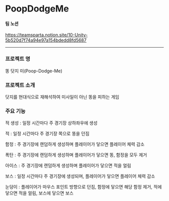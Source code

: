 # PoopDodgeMe

#### 팀 노션
https://teamsparta.notion.site/10-Unity-5b520d7f74a94e97a154bdedd8fd5687

---
### 프로젝트 명 
똥 닷지 미(Poop-Dodge-Me)


### 프로젝트 소개 
닷지를 현대식으로 재해석하여 미사일이 아닌 똥을 피하는 게임


### 주요 기능
적 생성 : 일정 시간마다 주 경기장 상하좌우에 생성

적 : 일정 시간마다 주 경기장 쪽으로 똥을 던짐

함정 : 주 경기장에 랜덤하게 생성하며 플레이어가 닿으면 플레이어 체력 감소

폭탄 : 주 경기장에 랜덤하게 생성하며 플레이어가 닿으면 똥, 함정을 모두 제거

아이스 : 주 경기장에 랜덤하게 생성하며 플레이어가 닿으면 적을 얼림

보스 : 일정 시간마다 주 경기장에 생성되며, 플레이어가 닿으면 플레이어 체력 감소

눈덩이 : 플레이어가 마우스 포인트 방향으로 던짐, 함정에 닿으면 해당 함정 제거, 적에 닿으면 적을 얼림, 보스에 닿으면 보스
